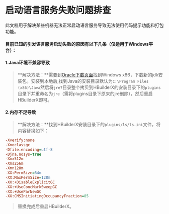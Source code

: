 # 启动语言服务失败问题排查
此文档用于解决某些机器无法正常启动语言服务导致无法使用代码提示功能和打包功能。

#### 目前已知的引发语言服务启动失败的原因有以下几条（仅适用于Windows平台）：
#### 1.Java环境不兼容导致

> **解决方法：**需要到[Oracle下载页面](https://www.oracle.com/java/technologies/javase/javase7-archive-downloads.html)找到Windows x86，下载新的jdk安装包。安装到本地后,找到Java的安装目录默认为`C:\Program Files (x86)\Java`然后将`jre7`目录整个拷贝到HBuilderX的安装目录下的`plugins`目录下并重命名为`jre`（需将plugins目录下原来的jre删除），然后重启HBuilderX即可。

#### 2.内存不足导致
> **解决方法：**找到HBuilderX安装目录下的`plugins/ls/ls.ini`文件，将内容替换如下：

```ini
-Xverify:none-Xnoclassgc-Dfile.encoding=utf-8-Djna.nosys=true-Xmx512m-Xms256m-Xmn128m-XX:PermSize=64m-XX:MaxPermSize=128m-XX:+DisableExplicitGC-XX:+UseConcMarkSweepGC-XX:+UseParNewGC-XX:CMSInitiatingOccupancyFraction=85
```
> 替换完成后重启HBuilderX。
